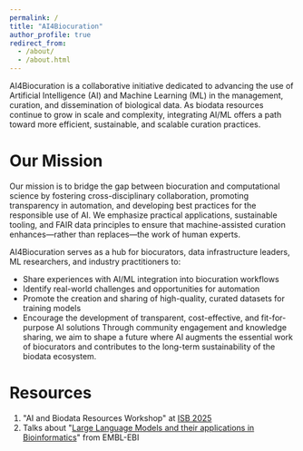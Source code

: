 ```yaml
---
permalink: /
title: "AI4Biocuration"
author_profile: true
redirect_from: 
  - /about/
  - /about.html
---
```


AI4Biocuration is a collaborative initiative dedicated to advancing the use of Artificial Intelligence (AI) and Machine Learning (ML) in the management, curation, and dissemination of biological data. As biodata resources continue to grow in scale and complexity, integrating AI/ML offers a path toward more efficient, sustainable, and scalable curation practices.

Our Mission
======
Our mission is to bridge the gap between biocuration and computational science by fostering cross-disciplinary collaboration, promoting transparency in automation, and developing best practices for the responsible use of AI. We emphasize practical applications, sustainable tooling, and FAIR data principles to ensure that machine-assisted curation enhances—rather than replaces—the work of human experts.

AI4Biocuration serves as a hub for biocurators, data infrastructure leaders, ML researchers, and industry practitioners to:
- Share experiences with AI/ML integration into biocuration workflows
- Identify real-world challenges and opportunities for automation
- Promote the creation and sharing of high-quality, curated datasets for training models
- Encourage the development of transparent, cost-effective, and fit-for-purpose AI solutions
Through community engagement and knowledge sharing, we aim to shape a future where AI augments the essential work of biocurators and contributes to the long-term sustainability of the biodata ecosystem.

Resources
======
1. "AI and Biodata Resources Workshop" at [ISB 2025](https://www.stowers.org/events/biocuration2025)
2. Talks about "[Large Language Models and their applications in Bioinformatics](https://www.ebi.ac.uk/training/events/large-language-models-and-their-applications-bioinformatics/)" from EMBL-EBI
